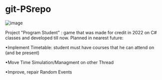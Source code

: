 # git-PSrepo
![image](https://github.com/Defo8/git-PSrepo/assets/109800236/1ea46812-be2f-4089-b9d3-2c74070a7caa)

Project "Program Student" : game that was made for credit in 2022 on C# classes and developed till now.
Planned in nearest future:

•Implement Timetable: student must have courses that he can attend on (and be present)

•Move Time Simulation/Managment on other Thread

•Improve, repair Random Events


